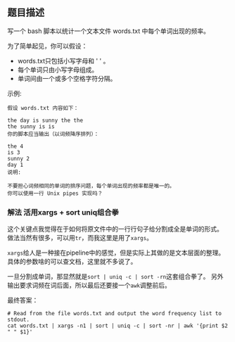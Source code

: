## 题目描述
写一个 bash 脚本以统计一个文本文件 words.txt 中每个单词出现的频率。

为了简单起见，你可以假设：

- words.txt只包括小写字母和 ' ' 。
- 每个单词只由小写字母组成。
- 单词间由一个或多个空格字符分隔。

示例:
```
假设 words.txt 内容如下：

the day is sunny the the
the sunny is is
你的脚本应当输出（以词频降序排列）：

the 4
is 3
sunny 2
day 1
说明:

不要担心词频相同的单词的排序问题，每个单词出现的频率都是唯一的。
你可以使用一行 Unix pipes 实现吗？
```

### 解法 活用xargs + sort uniq组合拳
这个关键点我觉得在于如何将原文件中的一行行句子给分割成全是单词的形式。
做法当然有很多，可以用`tr`，而我这里是用了`xargs`。

`xargs`给人是一种接在pipeline中的感觉，但是实际上其做的是文本层面的整理。具体的参数啥的可以查文档，这里就不多说了。

一旦分割成单词，那显然就是`sort | uniq -c | sort -rn`这套组合拳了。
另外输出要求词频在词后面，所以最后还要接一个`awk`调整前后。

最终答案：
```shell script
# Read from the file words.txt and output the word frequency list to stdout.
cat words.txt | xargs -n1 | sort | uniq -c | sort -nr | awk '{print $2 " " $1}'
```